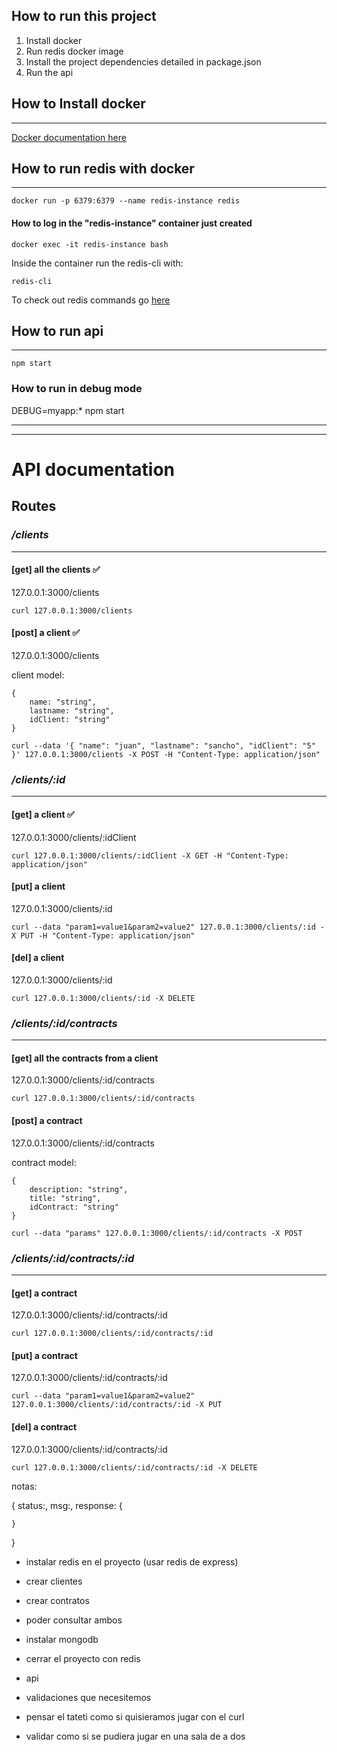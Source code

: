 

## How to run this project

1. Install docker
2. Run redis docker image 
3. Install the project dependencies detailed in package.json
4. Run the api


## How to Install docker
--------------------

[Docker documentation here](https://docs.docker.com/engine/install/)

## How to run redis with docker
--------------------
```
docker run -p 6379:6379 --name redis-instance redis
```


#### How to log in the "redis-instance" container just created

```
docker exec -it redis-instance bash
```

Inside the container run the redis-cli with:

```
redis-cli
```

To check out redis commands go [here](https://redis.io/commands)

## How to run api
-------------------------
```
npm start
```

### How to run in debug mode

DEBUG=myapp:* npm start

-------------------
---------------


# API documentation 

## Routes

### */clients*
------
#### [get] all the clients &#x2705;
127.0.0.1:3000/clients 
```
curl 127.0.0.1:3000/clients 
```
#### [post] a client &#x2705;
127.0.0.1:3000/clients 

client model:

```
{
    name: "string",
    lastname: "string",
    idClient: "string"
}
```

```
curl --data '{ "name": "juan", "lastname": "sancho", "idClient": "5" }' 127.0.0.1:3000/clients -X POST -H "Content-Type: application/json"
```
### */clients/:id*
------
#### [get] a client &#x2705;
127.0.0.1:3000/clients/:idClient
```
curl 127.0.0.1:3000/clients/:idClient -X GET -H "Content-Type: application/json"
```
#### [put] a client
127.0.0.1:3000/clients/:id
```
curl --data "param1=value1&param2=value2" 127.0.0.1:3000/clients/:id -X PUT -H "Content-Type: application/json"
```
#### [del] a client
127.0.0.1:3000/clients/:id
```
curl 127.0.0.1:3000/clients/:id -X DELETE
```
### */clients/:id/contracts*
------
#### [get] all the contracts from a client
127.0.0.1:3000/clients/:id/contracts
```
curl 127.0.0.1:3000/clients/:id/contracts
```
#### [post] a contract
127.0.0.1:3000/clients/:id/contracts 

contract model:

```
{
    description: "string",
    title: "string",
    idContract: "string"
}
```

```
curl --data "params" 127.0.0.1:3000/clients/:id/contracts -X POST
```
### */clients/:id/contracts/:id*
------

#### [get] a contract
127.0.0.1:3000/clients/:id/contracts/:id
```
curl 127.0.0.1:3000/clients/:id/contracts/:id
```
#### [put] a contract
127.0.0.1:3000/clients/:id/contracts/:id
```
curl --data "param1=value1&param2=value2" 127.0.0.1:3000/clients/:id/contracts/:id -X PUT
```
#### [del] a contract
127.0.0.1:3000/clients/:id/contracts/:id
```
curl 127.0.0.1:3000/clients/:id/contracts/:id -X DELETE
```

notas:

{
    status:,
    msg:,
    response: {

    }
}

- instalar redis en el proyecto (usar redis de express)
- crear clientes
- crear contratos
- poder consultar ambos

- instalar mongodb
- cerrar el proyecto con redis
- api
- validaciones que necesitemos
- pensar el tateti como si quisieramos jugar con el curl
- validar como si se pudiera jugar en una sala de a dos